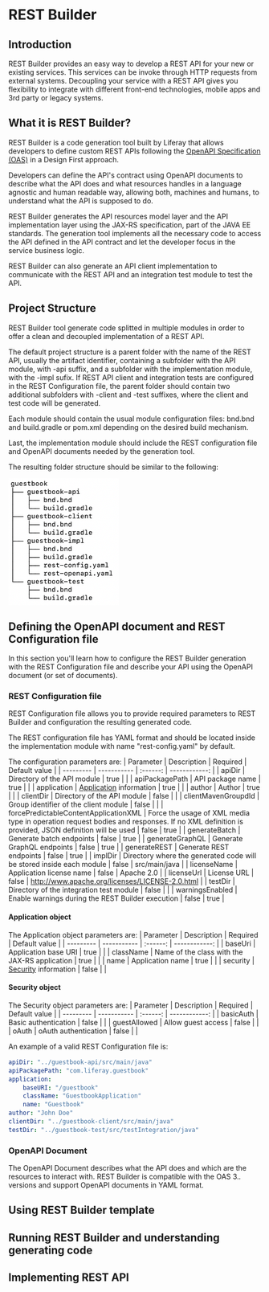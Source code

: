 # REST Builder

## Introduction

REST Builder provides an easy way to develop a REST API for your new or existing services. This services can be invoke through HTTP requests from external systems. Decoupling your service with a REST API gives you flexibility to integrate with different front-end technologies, mobile apps and 3rd party or legacy systems.

## What it is REST Builder?

REST Builder is a code generation tool built by Liferay that allows developers to define custom REST APIs following the [OpenAPI Specification (OAS)](https://www.openapis.org/) in a Design First approach.

Developers can define the API's contract using OpenAPI documents to describe what the API does and what resources handles in a language agnostic and human readable way, allowing both, machines and humans, to understand what the API is supposed to do.

REST Builder generates the API resources model layer and the API implementation layer using the JAX-RS specification, part of the JAVA EE standards. The generation tool implements all the necessary code to access the API defined in the API contract and let the developer focus in the service business logic. 

REST Builder can also generate an API client implementation to communicate with the REST API and an integration test module to test the API.

## Project Structure

REST Builder tool generate code splitted in multiple modules in order to offer a clean and decoupled implementation of a REST API.

The default project structure is a parent folder with the name of the REST API, usually the artifact identifier, containing a subfolder with the API module, with -api suffix, and a subfolder with the implementation module, with the -impl sufix. If REST API client and integration tests are configured in the REST Configuration file, the parent folder should contain two additional subfolders with -client and -test suffixes, where the client and test code will be generated.

Each module should contain the usual module configuration files: bnd.bnd and build.gradle or pom.xml depending on the desired build mechanism.

Last, the implementation module should include the REST configuration file and OpenAPI documents needed by the generation tool.

The resulting folder structure should be similar to the following:

<img src="folder_structure.png" alt="Example of the REST Builder folder structure" width="220" style="display: block;"/>

## Defining the OpenAPI document and REST Configuration file

In this section you'll learn how to configure the REST Builder generation with the REST Configuration file and describe your API using the OpenAPI document (or set of documents).

### REST Configuration file

REST Configuration file allows you to provide required parameters to REST Builder and configuration the resulting generated code.

The REST configuration file has YAML format and should be located inside the implementation module with name "rest-config.yaml" by default.

The configuration parameters are:
| Parameter | Description | Required | Default value |
| --------- | ----------- | :------: | ------------: |
| apiDir    | Directory of the API module | true | |
| apiPackagePath | API package name | true | |
| application | [Application](####application-object) information | true | |
| author | Author | true | |
| clientDir | Directory of the API module | false | |
| clientMavenGroupdId | Group identifier of the client module | false | |
| forcePredictableContentApplicationXML | Force the usage of XML media type in operation request bodies and responses. If no XML definition is provided, JSON definition will be used | false | true |
| generateBatch | Generate batch endpoints | false | true |
| generateGraphQL | Generate GraphQL endpoints | false | true |
| generateREST | Generate REST endpoints | false | true |
| implDir | Directory where the generated code will be stored inside each module | false | src/main/java |
| licenseName | Application license name | false | Apache 2.0 |
| licenseUrl | License URL | false | http://www.apache.org/licenses/LICENSE-2.0.html |
| testDir | Directory of the integration test module | false | |
| warningsEnabled | Enable warnings during the REST Builder execution | false | true |

#### Application object
The Application object parameters are:
| Parameter | Description | Required | Default value |
| --------- | ----------- | :------: | ------------: |
| baseUri    | Application base URI | true | |
| className | Name of the class with the JAX-RS application | true | |
| name | Application name | true | |
| security | [Security](####security-object) information | false | |

#### Security object
The Security object parameters are:
| Parameter | Description | Required | Default value |
| --------- | ----------- | :------: | ------------: |
| basicAuth | Basic authentication | false | |
| guestAllowed | Allow guest access | false | |
| oAuth | oAuth authentication | false | |

An example of a valid REST Configuration file is:
```yaml
apiDir: "../guestbook-api/src/main/java"
apiPackagePath: "com.liferay.guestbook"
application:
    baseURI: "/guestbook"
    className: "GuestbookApplication"
    name: "Guestbook"
author: "John Doe"
clientDir: "../guestbook-client/src/main/java"
testDir: "../guestbook-test/src/testIntegration/java"
```

### OpenAPI Document

The OpenAPI Document describes what the API does and which are the resources to interact with. REST Builder is compatible with the OAS 3.*.* versions and support OpenAPI documents in YAML format.

## Using REST Builder template

## Running REST Builder and understanding generating code

## Implementing REST API
